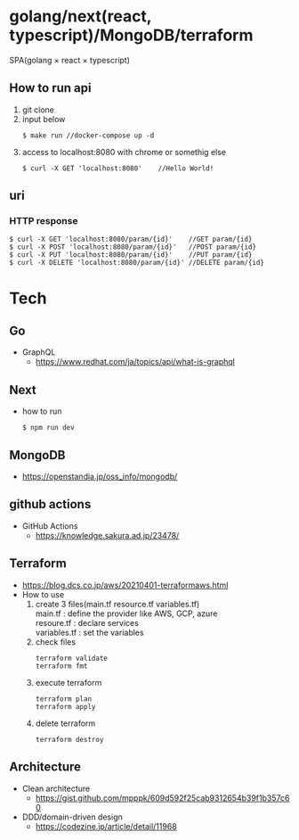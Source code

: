 # golang/next(react, typescript)/MongoDB/terraform
SPA(golang × react × typescript)

## How to run api  
1. git clone
2. input below
   ```
   $ make run //docker-compose up -d
   ```
3. access to localhost:8080 with chrome or somethig else
   ```
   $ curl -X GET 'localhost:8080'    //Hello World!
   ```

## uri   
   ### HTTP response
   ```
   $ curl -X GET 'localhost:8080/param/{id}'    //GET param/{id}
   $ curl -X POST 'localhost:8080/param/{id}'   //POST param/{id}
   $ curl -X PUT 'localhost:8080/param/{id}'    //PUT param/{id}
   $ curl -X DELETE 'localhost:8080/param/{id}' //DELETE param/{id}
   ```

# Tech
## Go
   - GraphQL
      - https://www.redhat.com/ja/topics/api/what-is-graphql  


## Next

   - how to run
      ```
      $ npm run dev
      ```

## MongoDB
 - https://openstandia.jp/oss_info/mongodb/  


## github actions
- GitHub Actions  
   - https://knowledge.sakura.ad.jp/23478/  

## Terraform
   - https://blog.dcs.co.jp/aws/20210401-terraformaws.html  
   - How to use  
      1. create 3 files(main.tf resource.tf variables.tf)  
         main.tf      : define the provider like AWS, GCP, azure  
         resoure.tf   : declare services  
         variables.tf : set the variables  
      2. check files
         ```
         terraform validate
         terraform fmt
         ```
      3. execute terraform
         ```
         terraform plan
         terraform apply
         ```
      4. delete terraform
         ```
         terraform destroy
         ```

## Architecture
- Clean architecture  
   - https://gist.github.com/mpppk/609d592f25cab9312654b39f1b357c60  
- DDD/domain-driven design  
   - https://codezine.jp/article/detail/11968  
   
   